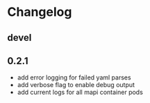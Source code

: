 # Changelog

## devel

## 0.2.1

* add error logging for failed yaml parses
* add verbose flag to enable debug output
* add current logs for all mapi container pods
